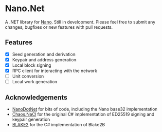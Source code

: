 # Nano.Net
A .NET library for [Nano](https://nano.org).
Still in development. Please feel free to submit any changes, bugfixes or new features with pull requests.


## Features
* [x] Seed generation and derivation
* [x] Keypair and address generation
* [x] Local block signing
* [x] RPC client for interacting with the network
* [ ] Unit conversion
* [ ] Local work generation

## Acknowledgements
* [NanoDotNet](https://github.com/Flufd/NanoDotNet) for bits of code, including the Nano base32 implementation
* [Chaos.NaCl](https://github.com/CodesInChaos/Chaos.NaCl) for the original C# implementation of ED25519 signing and keypair generation
* [BLAKE2](https://github.com/BLAKE2/BLAKE2) for the C# implementation of Blake2B
